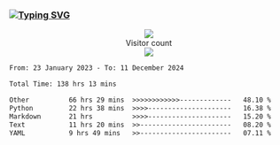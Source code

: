 ### <a href="https://git.io/typing-svg"><img src="https://readme-typing-svg.herokuapp.com?font=Fira+Code&pause=1000&width=435&lines=+Hi+%F0%9F%91%8B+There+is+Chenghow" alt="Typing SVG" /></a>
<p align="center"> 
  <img src="https://github-readme-stats.vercel.app/api?username=chenghow&show_icons=true"><br>
  Visitor count<br>
  <img src="https://profile-counter.glitch.me/chenghow/count.svg">
</p>

<!--START_SECTION:waka-->

```txt
From: 23 January 2023 - To: 11 December 2024

Total Time: 138 hrs 13 mins

Other          66 hrs 29 mins  >>>>>>>>>>>>-------------   48.10 %
Python         22 hrs 38 mins  >>>>---------------------   16.38 %
Markdown       21 hrs          >>>>---------------------   15.20 %
Text           11 hrs 20 mins  >>-----------------------   08.20 %
YAML           9 hrs 49 mins   >>-----------------------   07.11 %
```

<!--END_SECTION:waka-->
